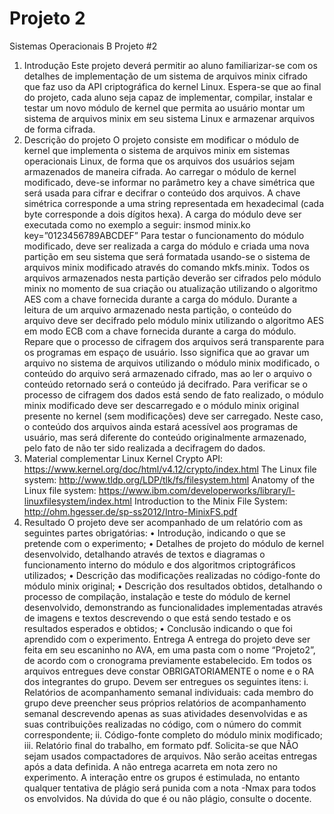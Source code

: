 # Projeto 2 
Sistemas Operacionais B
Projeto #2
1. Introdução
Este projeto deverá permitir ao aluno familiarizar-se com os detalhes de implementação de um
sistema de arquivos minix cifrado que faz uso da API criptográfica do kernel Linux. Espera-se que
ao final do projeto, cada aluno seja capaz de implementar, compilar, instalar e testar um novo
módulo de kernel que permita ao usuário montar um sistema de arquivos minix em seu sistema
Linux e armazenar arquivos de forma cifrada.
2. Descrição do projeto
O projeto consiste em modificar o módulo de kernel que implementa o sistema de arquivos minix
em sistemas operacionais Linux, de forma que os arquivos dos usuários sejam armazenados de
maneira cifrada.
Ao carregar o módulo de kernel modificado, deve-se informar no parâmetro key a chave simétrica
que será usada para cifrar e decifrar o conteúdo dos arquivos. A chave simétrica corresponde a
uma string representada em hexadecimal (cada byte corresponde a dois dígitos hexa). A carga do
módulo deve ser executada como no exemplo a seguir:
insmod minix.ko key=”0123456789ABCDEF”
Para testar o funcionamento do módulo modificado, deve ser realizada a carga do módulo e criada
uma nova partição em seu sistema que será formatada usando-se o sistema de arquivos minix
modificado através do comando mkfs.minix.
Todos os arquivos armazenados nesta partição deverão ser cifrados pelo módulo minix no
momento de sua criação ou atualização utilizando o algoritmo AES com a chave fornecida durante
a carga do módulo.
Durante a leitura de um arquivo armazenado nesta partição, o conteúdo do arquivo deve ser
decifrado pelo módulo minix utilizando o algoritmo AES em modo ECB com a chave fornecida
durante a carga do módulo.
Repare que o processo de cifragem dos arquivos será transparente para os programas em espaço
de usuário. Isso significa que ao gravar um arquivo no sistema de arquivos utilizando o módulo
minix modificado, o conteúdo do arquivo será armazenado cifrado, mas ao ler o arquivo o
conteúdo retornado será o conteúdo já decifrado.
Para verificar se o processo de cifragem dos dados está sendo de fato realizado, o módulo minix
modificado deve ser descarregado e o módulo minix original presente no kernel (sem
modificações) deve ser carregado. Neste caso, o conteúdo dos arquivos ainda estará acessível
aos programas de usuário, mas será diferente do conteúdo originalmente armazenado, pelo fato
de não ter sido realizada a decifragem do dados.
3. Material complementar
Linux Kernel Crypto API: https://www.kernel.org/doc/html/v4.12/crypto/index.html
The Linux file system: http://www.tldp.org/LDP/tlk/fs/filesystem.html
Anatomy of the Linux file system: https://www.ibm.com/developerworks/library/l-linuxfilesystem/index.html
Introduction to the Minix File System: http://ohm.hgesser.de/sp-ss2012/Intro-MinixFS.pdf
4. Resultado
O projeto deve ser acompanhado de um relatório com as seguintes partes obrigatórias:
• Introdução, indicando o que se pretende com o experimento;
• Detalhes de projeto do módulo de kernel desenvolvido, detalhando através de textos e
diagramas o funcionamento interno do módulo e dos algoritmos criptográficos utilizados;
• Descrição das modificações realizadas no código-fonte do módulo minix original;
• Descrição dos resultados obtidos, detalhando o processo de compilação, instalação e teste
do módulo de kernel desenvolvido, demonstrando as funcionalidades implementadas
através de imagens e textos descrevendo o que está sendo testado e os resultados
esperados e obtidos;
• Conclusão indicando o que foi aprendido com o experimento.
Entrega
A entrega do projeto deve ser feita em seu escaninho no AVA, em uma pasta com o nome
“Projeto2”, de acordo com o cronograma previamente estabelecido.
Em todos os arquivos entregues deve constar OBRIGATORIAMENTE o nome e o RA dos
integrantes do grupo.
Devem ser entregues os seguintes itens:
i. Relatórios de acompanhamento semanal individuais: cada membro do grupo deve
preencher seus próprios relatórios de acompanhamento semanal descrevendo apenas as
suas atividades desenvolvidas e as suas contribuições realizadas no código, com o
número do commit correspondente;
ii. Código-fonte completo do módulo minix modificado;
iii. Relatório final do trabalho, em formato pdf.
Solicita-se que NÃO sejam usados compactadores de arquivos.
Não serão aceitas entregas após a data definida. A não entrega acarreta em nota zero no
experimento.
A interação entre os grupos é estimulada, no entanto qualquer tentativa de plágio será
punida com a nota -Nmax para todos os envolvidos. Na dúvida do que é ou não plágio,
consulte o docente.